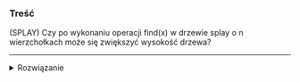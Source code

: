 ### Treść
(SPLAY)
Czy po wykonaniu operacji find(x) w drzewie splay o n wierzchołkach może się zwiększyć wysokość drzewa?

------
<details><summary>Rozwiązanie</summary>

Tak, jeśli nasze drzewo jest w stanie w którym korzeń ma dwóch synów o wysokościach poddrzew `h1` i `h2`, gdzie zakładamy `h1 <= h2`, to przy pomocy operacji `find(syn z niższym poddrzewem)`, można przesunąć syna o niższym poddrzewie na miejsce roota. Wtedy `h1` zmniejszy się o 1 a `h2` wzrośnie także o 1. Stąd większe poddrzewo wzrosło i co za tym idzie wysokość drzewa także wzrosła.
<p>
    
